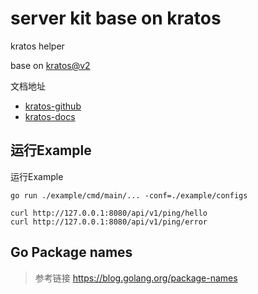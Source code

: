 # server kit base on kratos

kratos helper

base on [kratos@v2](https://github.com/go-kratos/kratos)

文档地址

- [kratos-github](https://github.com/go-kratos/kratos)
- [kratos-docs](https://go-kratos.dev/docs/)

## 运行Example

运行Example

```shell
go run ./example/cmd/main/... -conf=./example/configs

curl http://127.0.0.1:8080/api/v1/ping/hello
curl http://127.0.0.1:8080/api/v1/ping/error
```

## Go Package names

> 参考链接 https://blog.golang.org/package-names

